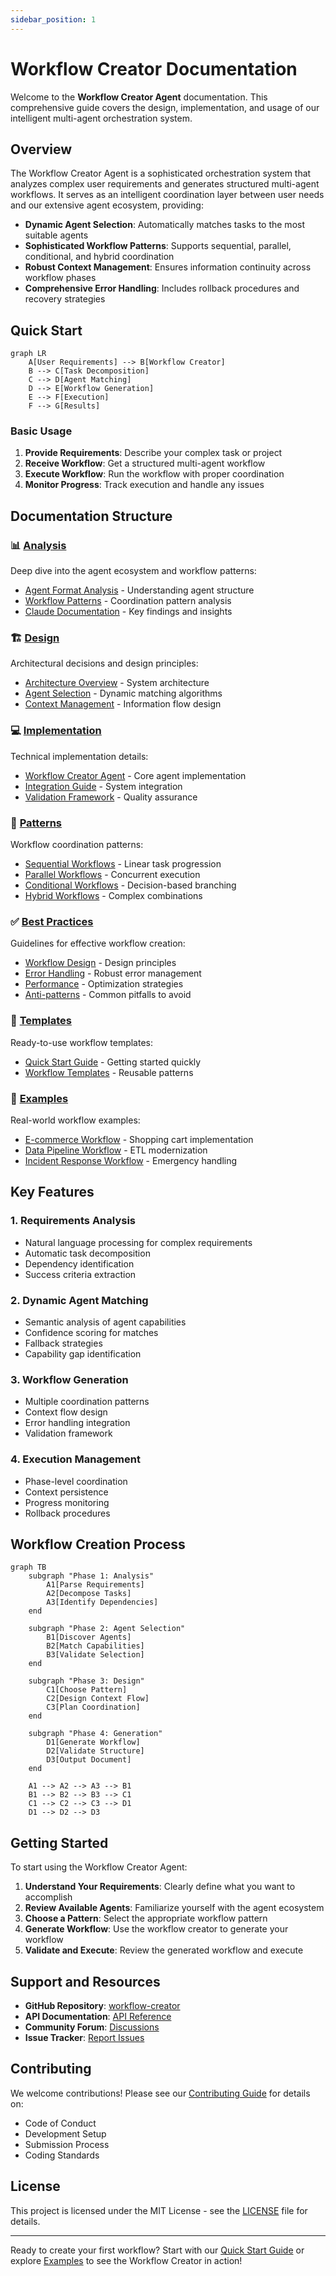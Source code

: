 ```yaml
---
sidebar_position: 1
---
```


# Workflow Creator Documentation

Welcome to the **Workflow Creator Agent** documentation. This comprehensive guide covers the design, implementation, and usage of our intelligent multi-agent orchestration system.

## Overview

The Workflow Creator Agent is a sophisticated orchestration system that analyzes complex user requirements and generates structured multi-agent workflows. It serves as an intelligent coordination layer between user needs and our extensive agent ecosystem, providing:

- **Dynamic Agent Selection**: Automatically matches tasks to the most suitable agents
- **Sophisticated Workflow Patterns**: Supports sequential, parallel, conditional, and hybrid coordination
- **Robust Context Management**: Ensures information continuity across workflow phases
- **Comprehensive Error Handling**: Includes rollback procedures and recovery strategies

## Quick Start

```mermaid
graph LR
    A[User Requirements] --> B[Workflow Creator]
    B --> C[Task Decomposition]
    C --> D[Agent Matching]
    D --> E[Workflow Generation]
    E --> F[Execution]
    F --> G[Results]
```

### Basic Usage

1. **Provide Requirements**: Describe your complex task or project
2. **Receive Workflow**: Get a structured multi-agent workflow
3. **Execute Workflow**: Run the workflow with proper coordination
4. **Monitor Progress**: Track execution and handle any issues

## Documentation Structure

### 📊 [Analysis](./analysis/agent-format.md)
Deep dive into the agent ecosystem and workflow patterns:
- [Agent Format Analysis](./analysis/agent-format.md) - Understanding agent structure
- [Workflow Patterns](./analysis/workflow-patterns.md) - Coordination pattern analysis
- [Claude Documentation](./analysis/claude-documentation.md) - Key findings and insights

### 🏗️ [Design](./design/architecture.md)
Architectural decisions and design principles:
- [Architecture Overview](./design/architecture.md) - System architecture
- [Agent Selection](./design/agent-selection.md) - Dynamic matching algorithms
- [Context Management](./design/context-management.md) - Information flow design

### 💻 [Implementation](./implementation/workflow-creator-agent.md)
Technical implementation details:
- [Workflow Creator Agent](./implementation/workflow-creator-agent.md) - Core agent implementation
- [Integration Guide](./implementation/integration.md) - System integration
- [Validation Framework](./implementation/validation.md) - Quality assurance

### 🔄 [Patterns](./patterns/sequential-workflows.md)
Workflow coordination patterns:
- [Sequential Workflows](./patterns/sequential-workflows.md) - Linear task progression
- [Parallel Workflows](./patterns/parallel-workflows.md) - Concurrent execution
- [Conditional Workflows](./patterns/conditional-workflows.md) - Decision-based branching
- [Hybrid Workflows](./patterns/hybrid-workflows.md) - Complex combinations

### ✅ [Best Practices](./best-practices/workflow-design.md)
Guidelines for effective workflow creation:
- [Workflow Design](./best-practices/workflow-design.md) - Design principles
- [Error Handling](./best-practices/error-handling.md) - Robust error management
- [Performance](./best-practices/performance.md) - Optimization strategies
- [Anti-patterns](./best-practices/anti-patterns.md) - Common pitfalls to avoid

### 📝 [Templates](./templates/quick-start.md)
Ready-to-use workflow templates:
- [Quick Start Guide](./templates/quick-start.md) - Getting started quickly
- [Workflow Templates](./templates/workflow-templates.md) - Reusable patterns

### 🚀 [Examples](./examples/e-commerce-workflow.md)
Real-world workflow examples:
- [E-commerce Workflow](./examples/e-commerce-workflow.md) - Shopping cart implementation
- [Data Pipeline Workflow](./examples/data-pipeline-workflow.md) - ETL modernization
- [Incident Response Workflow](./examples/incident-response-workflow.md) - Emergency handling

## Key Features

### 1. Requirements Analysis
- Natural language processing for complex requirements
- Automatic task decomposition
- Dependency identification
- Success criteria extraction

### 2. Dynamic Agent Matching
- Semantic analysis of agent capabilities
- Confidence scoring for matches
- Fallback strategies
- Capability gap identification

### 3. Workflow Generation
- Multiple coordination patterns
- Context flow design
- Error handling integration
- Validation framework

### 4. Execution Management
- Phase-level coordination
- Context persistence
- Progress monitoring
- Rollback procedures

## Workflow Creation Process

```mermaid
graph TB
    subgraph "Phase 1: Analysis"
        A1[Parse Requirements]
        A2[Decompose Tasks]
        A3[Identify Dependencies]
    end
    
    subgraph "Phase 2: Agent Selection"
        B1[Discover Agents]
        B2[Match Capabilities]
        B3[Validate Selection]
    end
    
    subgraph "Phase 3: Design"
        C1[Choose Pattern]
        C2[Design Context Flow]
        C3[Plan Coordination]
    end
    
    subgraph "Phase 4: Generation"
        D1[Generate Workflow]
        D2[Validate Structure]
        D3[Output Document]
    end
    
    A1 --> A2 --> A3 --> B1
    B1 --> B2 --> B3 --> C1
    C1 --> C2 --> C3 --> D1
    D1 --> D2 --> D3
```

## Getting Started

To start using the Workflow Creator Agent:

1. **Understand Your Requirements**: Clearly define what you want to accomplish
2. **Review Available Agents**: Familiarize yourself with the agent ecosystem
3. **Choose a Pattern**: Select the appropriate workflow pattern
4. **Generate Workflow**: Use the workflow creator to generate your workflow
5. **Validate and Execute**: Review the generated workflow and execute

## Support and Resources

- **GitHub Repository**: [workflow-creator](https://github.com/your-org/workflow-creator)
- **API Documentation**: [API Reference](./api-reference.md)
- **Community Forum**: [Discussions](https://github.com/your-org/workflow-creator/discussions)
- **Issue Tracker**: [Report Issues](https://github.com/your-org/workflow-creator/issues)

## Contributing

We welcome contributions! Please see our [Contributing Guide](./contributing.md) for details on:
- Code of Conduct
- Development Setup
- Submission Process
- Coding Standards

## License

This project is licensed under the MIT License - see the [LICENSE](./LICENSE) file for details.

---

Ready to create your first workflow? Start with our [Quick Start Guide](./templates/quick-start.md) or explore [Examples](./examples/e-commerce-workflow.md) to see the Workflow Creator in action!